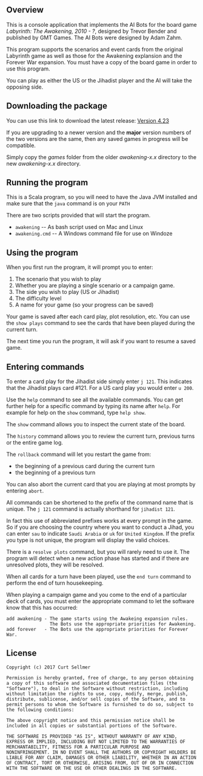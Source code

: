 ## Overview
This is a console application that implements the AI Bots for the board game
*Labyrinth: The Awakening, 2010 - ?*, designed by Trevor Bender and published by GMT Games.
The AI Bots were designed by Adam Zahm.

This program supports the scenarios and event cards from the original Labyrinth game as well
as those for the Awakening explansion and the Forever War expansion.
You must have a copy of the board game in order to use this program.

You can play as either the US or the Jihadist player and the AI will take the opposing side.

## Downloading the package

You can use this link to download the latest release: [Version 4.23][1]

If you are upgrading to a newer version and the **major** version numbers of the two versions
are the same, then any saved games in progress will be compatible.

Simply copy the *games* folder from the older *awakening-x.x* directory to the 
new *awakening-x.x* directory.


[1]: https://github.com/sellmerfud/awakening/releases/download/v4.23/awakening-4.23.zip

## Running the program

This is a Scala program, so you will need to have the Java JVM installed and make sure that
the `java` command is on your `PATH`

There are two scripts provided that will start the program.

* `awakening` -- As bash script used on Mac and Linux
* `awakening.cmd` -- A Windows command file for use on Windoze

## Using the program

When you first run the program, it will prompt you to enter:

1. The scenario that you wish to play
2. Whether you are playing a single scenario or a campaign game.
3. The side you wish to play (US or Jihadist)
4. The difficulty level
5. A name for your game (so your progress can be saved)

Your game is saved after each card play, plot resolution, etc.  You can use the 
`show plays` command to see the cards that have been played during the current turn.

The next time you run the program, it will ask if you want to resume a saved game.

## Entering commands
To enter a card play for the Jihadist side simply enter `j 121`.  This indicates that the
Jihadist plays card #121.  For a US card play you would enter `u 200`.

Use the `help` command to see all the available commands.  You can get further help for 
a specific command by typing its name after `help`. For example for help on the `show` 
command, type `help show`.

The `show` command allows you to inspect the current state of the board.

The `history` command allows you to review the current turn, previous turns or the 
entire game log.

The `rollback` command will let you restart the game from:

* the beginning of a previous card during the current turn
* the beginning of a previous turn

You can also abort the current card that you are playing at most prompts by entering `abort`.


All commands can be shortened to the prefix of the command name that is unique.  The `j 121` 
command is actually shorthand for `jihadist 121`.

In fact this use of abbreviated prefixes works at every prompt in the game.  So if you are
choosing the country where you want to conduct a Jihad, you can enter `sau` to indicate 
`Saudi Arabia` or `uk` for `United Kingdom`.  If the prefix you type is not unique, the 
program will display the valid choices.

There is a `resolve plots` command, but you will rarely need to use it.  The program will
detect when a new action phase has started and if there are unresolved plots, they will be
resolved.

When all cards for a turn have been played, use the `end turn` command to perform the
end of turn housekeeping.

When playing a campaign game and you come to the end of a particular deck of cards,
you must enter the appropriate command to let the software know that this has occurred:

    add awakening - The game starts using the Awakeing expansion rules.
                    The Bots use the appropriate priorities for Awakening.
    add forever   - The Bots use the appropriate priorities for Forever War.


## License

    Copyright (c) 2017 Curt Sellmer
    
    Permission is hereby granted, free of charge, to any person obtaining
    a copy of this software and associated documentation files (the
    "Software"), to deal in the Software without restriction, including
    without limitation the rights to use, copy, modify, merge, publish,
    distribute, sublicense, and/or sell copies of the Software, and to
    permit persons to whom the Software is furnished to do so, subject to
    the following conditions:
    
    The above copyright notice and this permission notice shall be
    included in all copies or substantial portions of the Software.
    
    THE SOFTWARE IS PROVIDED "AS IS", WITHOUT WARRANTY OF ANY KIND,
    EXPRESS OR IMPLIED, INCLUDING BUT NOT LIMITED TO THE WARRANTIES OF
    MERCHANTABILITY, FITNESS FOR A PARTICULAR PURPOSE AND
    NONINFRINGEMENT. IN NO EVENT SHALL THE AUTHORS OR COPYRIGHT HOLDERS BE
    LIABLE FOR ANY CLAIM, DAMAGES OR OTHER LIABILITY, WHETHER IN AN ACTION
    OF CONTRACT, TORT OR OTHERWISE, ARISING FROM, OUT OF OR IN CONNECTION
    WITH THE SOFTWARE OR THE USE OR OTHER DEALINGS IN THE SOFTWARE.
